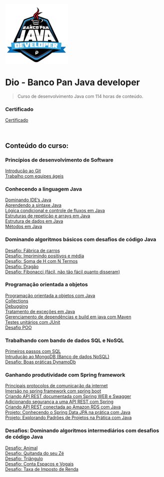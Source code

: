<img src="/Arquivos/Conteudo/img/0.webp" alt="" width="200">

# Dio - Banco Pan Java developer

> Curso de desenvolvimento Java com 114 horas de conteúdo.

### Certificado
[Certificado](/Arquivos/Certificado/Certificado.pdf)

<br>

## Conteúdo do curso:

### Princípios de desenvolvimento de Software
[Introdução ao Git](/Arquivos/Conteudo/1%20-%20Principio%20de%20desenvolvimento%20de%20software/1.1%20Introducao%20ao%20git.md) <br>
[Trabalho com equipes ágeis](/Arquivos/Conteudo/1%20-%20Principio%20de%20desenvolvimento%20de%20software/1.2%20Trabalho%20com%20equipes%20ageis.md)

### Conhecendo a linguagem Java
[Dominando IDE’s Java](/Arquivos/Conteudo/2%20-%20Conhecendo%20a%20linguagem%20Java/2.1%20Dominando%20ide.md) <br>
[Aprendendo a sintaxe Java](/Arquivos/Conteudo/2%20-%20Conhecendo%20a%20linguagem%20Java/2.2%20Aprendendo%20a%20sintaxe%20java.md) <br>
[Lógica condicional e controle de fluxos em Java](/Arquivos/Conteudo/2%20-%20Conhecendo%20a%20linguagem%20Java/2.3%20Logica%20condicional%20e%20controle%20de%20fluxo%20java.md) <br>
[Estruturas de repetição e arrays em Java](/Arquivos/Conteudo/2%20-%20Conhecendo%20a%20linguagem%20Java/2.4%20Estruturas%20de%20repeticao%20e%20arrays%20em%20java.md) <br>
[Estrutura de dados em Java](/Arquivos/Conteudo/2%20-%20Conhecendo%20a%20linguagem%20Java/2.5%20Estrutura%20de%20dados%20em%20java.md) <br>
[Métodos em Java](/Arquivos/Conteudo/2%20-%20Conhecendo%20a%20linguagem%20Java/2.6%20Metodos%20em%20java.md)

### Dominando algoritmos básicos com desafios de código Java
[Desafio: Fábrica de carros](/Arquivos/Conteudo/3%20-%20Dominando%20algoritmos%20basicos%20com%20desafios%20de%20c%C3%B3digo%20Java/3.1%20Desafio%20fabrica%20de%20carros.md) <br>
[Desafio: Imprimindo positivos e média](/Arquivos/Conteudo/3%20-%20Dominando%20algoritmos%20basicos%20com%20desafios%20de%20c%C3%B3digo%20Java/3.2%20Desafio%20imprimindo%20positivos%20e%20media.md) <br>
[Desafio: Soma de H com N Termos](/Arquivos/Conteudo/3%20-%20Dominando%20algoritmos%20basicos%20com%20desafios%20de%20c%C3%B3digo%20Java/3.3%20Desafios%20soma%20de%20h%20com%20n%20termos.md) <br>
[Desafio: Dragão](/Arquivos/Conteudo/3%20-%20Dominando%20algoritmos%20basicos%20com%20desafios%20de%20c%C3%B3digo%20Java/3.4%20Desafio%20dragao.md) <br>
[Desafio: Fibonacci (fácil, não tão fácil quanto disseram)](/Arquivos/Conteudo/3%20-%20Dominando%20algoritmos%20basicos%20com%20desafios%20de%20c%C3%B3digo%20Java/3.5%20Desafio%20fibonacci.md)

### Programação orientada a objetos
[Programação orientada a objetos com Java](/Arquivos/Conteudo/4%20-%20Programa%C3%A7%C3%A3o%20orientada%20a%20objetos/4.1%20Programacao%20orientada%20a%20objetos%20com%20java.md) <br>
[Collections](/Arquivos/Conteudo/4%20-%20Programa%C3%A7%C3%A3o%20orientada%20a%20objetos/4.2%20Collections.md) <br>
[Debugging](/Arquivos/Conteudo/4%20-%20Programa%C3%A7%C3%A3o%20orientada%20a%20objetos/4.3%20Debugging.md) <br>
[Tratamento de exceções em Java](/Arquivos/Conteudo/4%20-%20Programa%C3%A7%C3%A3o%20orientada%20a%20objetos/4.4%20Tratamento%20de%20excecoes%20em%20java.md) <br>
[Gerenciamento de dependências e build em java com Maven](/Arquivos/Conteudo/4%20-%20Programa%C3%A7%C3%A3o%20orientada%20a%20objetos/4.5%20Gerenciamento%20de%20dependencias%20e%20build%20em%20java%20com%20maven.md) <br>
[Testes unitários com JUnit](/Arquivos/Conteudo/4%20-%20Programa%C3%A7%C3%A3o%20orientada%20a%20objetos/4.6%20Teste%20unitarios%20com%20junit.md) <br>
[Desafio POO](/Arquivos/Conteudo/4%20-%20Programa%C3%A7%C3%A3o%20orientada%20a%20objetos/4.7%20Desafio%20poo.md)

### Trabalhando com bando de dados SQL e NoSQL
[Primeiros passos com SQL](/Arquivos/Conteudo/5%20-%20Trabalhando%20com%20banco%20de%20dados%20sql%20e%20nosql/5.1%20Primeiros%20passos%20com%20sql.md) <br>
[Intrudução ao MongoDB (Banco de dados NoSQL)](/Arquivos/Conteudo/5%20-%20Trabalhando%20com%20banco%20de%20dados%20sql%20e%20nosql/5.2%20Introducao%20ao%20mongodb.md) <br>
[Desafio: Boas práticas DynamoDb](/Arquivos/Conteudo/5%20-%20Trabalhando%20com%20banco%20de%20dados%20sql%20e%20nosql/5.3%20Desafio%20boas%20praticas%20dynamodb.md)

### Ganhando produtividade com Spring framework
[Principais protocolos de comunicação da internet]() <br>
[Imersão no spring framework com spring boot]() <br>
[Criando API REST documentada com Spring WEB e Swagger]() <br>
[Adicionando segurança a uma API REST com Spring]() <br>
[Criando API REST conectada ao Amazon RDS com Java]() <br>
[Projeto: Conhecendo o Spring Data JPA na prática com Java]() <br>
[Projeto: Explorando Padrões de Projetos na Prática com Java]()

### Desafios: Dominando algoritmos intermediários com desafios de código Java
[Desafio: Animal](/Arquivos/Conteudo/7%20-%20Dominando%20algoritmos%20intermediarios%20com%20java/7.1%20Desafio%20animal.md) <br>
[Desafio: Quitanda do seu Zé](/Arquivos/Conteudo/7%20-%20Dominando%20algoritmos%20intermediarios%20com%20java/7.2%20Desafio%20quitanda%20do%20seu%20ze.md) <br>
[Desafio: Triângulo](/Arquivos/Conteudo/7%20-%20Dominando%20algoritmos%20intermediarios%20com%20java/7.3%20Desafio%20triangulo.md) <br>
[Desafio: Conta Espaços e Vogais](/Arquivos/Conteudo/7%20-%20Dominando%20algoritmos%20intermediarios%20com%20java/7.4%20Desafio%20conta%20espacos%20e%20vogais.md) <br>
[Desafio: Taxa de Imposto de Renda](/Arquivos/Conteudo/7%20-%20Dominando%20algoritmos%20intermediarios%20com%20java/7.5%20Desafio%20taxa%20de%20imposto%20de%20renda.md)
